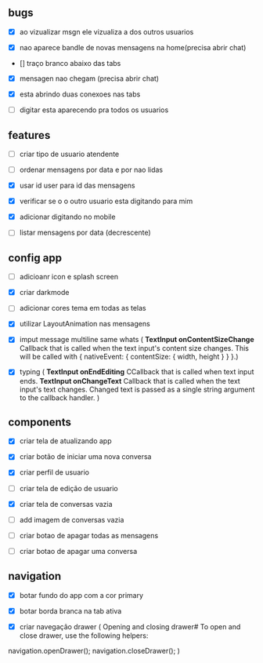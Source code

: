 ## bugs

- [x] ao vizualizar msgn ele vizualiza a dos outros usuarios

- [x] nao aparece bandle de novas mensagens na home(precisa abrir chat)

- [] traço branco abaixo das tabs

- [x] mensagen nao chegam (precisa abrir chat)

- [x] esta abrindo duas conexoes nas tabs

- [ ] digitar esta aparecendo pra todos os usuarios

## features

- [ ] criar tipo de usuario atendente

- [ ] ordenar mensagens por data e por nao lidas

- [x] usar id user para id das mensagens

- [x] verificar se o o outro usuario esta digitando para mim

- [x] adicionar digitando no mobile

- [ ] listar mensagens por data (decrescente)

## config app

- [ ] adicioanr icon e splash screen

- [x] criar darkmode

- [ ] adicionar cores tema em todas as telas

- [x] utilizar LayoutAnimation nas mensagens

- [x] imput message multiline same whats ( **TextInput onContentSizeChange** Callback that is called when the text input's content size changes. This will be called with { nativeEvent: { contentSize: { width, height } } }.)

- [x] typing ( **TextInput onEndEditing** CCallback that is called when text input ends.
      **TextInput onChangeText** Callback that is called when the text input's text changes. Changed text is passed as a single string argument to the callback handler.
      )

## components

- [x] criar tela de atualizando app

- [x] criar botão de iniciar uma nova conversa

- [x] criar perfil de usuario

- [ ] criar tela de edição de usuario

- [x] criar tela de conversas vazia

- [ ] add imagem de conversas vazia

- [ ] criar botao de apagar todas as mensagens

- [ ] criar botao de apagar uma conversa

## navigation

- [x] botar fundo do app com a cor primary

- [x] botar borda branca na tab ativa

- [x] criar navegação drawer (
      Opening and closing drawer#
      To open and close drawer, use the following helpers:

navigation.openDrawer();
navigation.closeDrawer();
)
